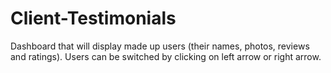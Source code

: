 # Client-Testimonials
Dashboard that will display made up users (their names, photos, reviews and ratings). Users can be switched by clicking on left arrow or right arrow.
